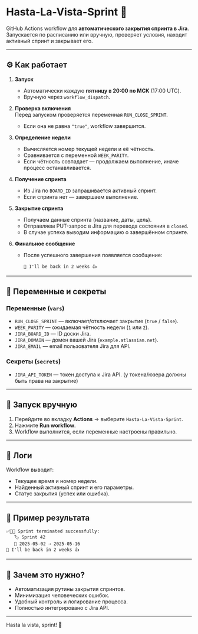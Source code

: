 # Hasta-La-Vista-Sprint 🤖

GitHub Actions workflow для **автоматического закрытия спринта в Jira**.  
Запускается по расписанию или вручную, проверяет условия, находит активный спринт и закрывает его.

---

## ⚙️ Как работает

1. **Запуск**  
   - Автоматически каждую **пятницу в 20:00 по МСК** (17:00 UTC).  
   - Вручную через `workflow_dispatch`.

2. **Проверка включения**  
   Перед запуском проверяется переменная `RUN_CLOSE_SPRINT`.  
   - Если она не равна `"true"`, workflow завершится.

3. **Определение недели**  
   - Вычисляется номер текущей недели и её чётность.  
   - Сравнивается с переменной `WEEK_PARITY`.  
   - Если чётность совпадает — продолжаем выполнение, иначе процесс останавливается.

4. **Получение спринта**  
   - Из Jira по `BOARD_ID` запрашивается активный спринт.  
   - Если спринта нет — завершаем выполнение.

5. **Закрытие спринта**  
   - Получаем данные спринта (название, даты, цель).  
   - Отправляем PUT-запрос в Jira для перевода состояния в `closed`.  
   - В случае успеха выводим информацию о завершённом спринте.

6. **Финальное сообщение**  
   - После успешного завершения появляется сообщение:  
     ```
     🤖 I'll be back in 2 weeks 👍
     ```

---

## 🔑 Переменные и секреты

### Переменные (`vars`)
- `RUN_CLOSE_SPRINT` — включает/отключает закрытие (`true` / `false`).
- `WEEK_PARITY` — ожидаемая чётность недели (`1` или `2`).
- `JIRA_BOARD_ID` — ID доски Jira.
- `JIRA_DOMAIN` — домен вашей Jira (`example.atlassian.net`).
- `JIRA_EMAIL` — email пользователя Jira для API.

### Секреты (`secrets`)
- `JIRA_API_TOKEN` — токен доступа к Jira API. (у токена/юзера должны быть права на закрытие)

---

## 🚀 Запуск вручную

1. Перейдите во вкладку **Actions** → выберите `Hasta-La-Vista-Sprint`.
2. Нажмите **Run workflow**.
3. Workflow выполнится, если переменные настроены правильно.

---

## 📝 Логи

Workflow выводит:
- Текущее время и номер недели.
- Найденный активный спринт и его параметры.
- Статус закрытия (успех или ошибка).

---

## 🎯 Пример результата

```
✅🎯😎 Sprint terminated successfully:
   🏷️ Sprint 42
   📆 2025-05-02 → 2025-05-16
🤖 I'll be back in 2 weeks 👍
```

---

## 📌 Зачем это нужно?

- Автоматизация рутины закрытия спринтов.  
- Минимизация человеческих ошибок.  
- Удобный контроль и логирование процесса.  
- Полностью интегрировано с Jira API.

---

Hasta la vista, sprint! 🚀  
